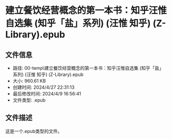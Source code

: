 ﻿# 建立餐饮经营概念的第一本书：知乎汪惟自选集 (知乎「盐」系列) (汪惟  知乎) (Z-Library).epub

## 文件信息
- 路径: 00-temp\建立餐饮经营概念的第一本书：知乎汪惟自选集 (知乎「盐」系列) (汪惟  知乎) (Z-Library).epub
- 大小: 960.61 KB
- 创建时间: 2024/4/27 22:31:13
- 最后修改时间: 2024/4/9 16:56:41
- 文件类型: .epub

## 文件描述
这是一个.epub类型的文件。

